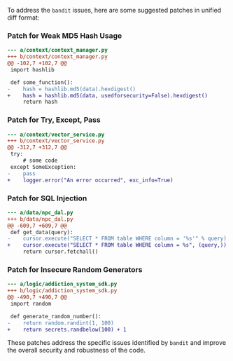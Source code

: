 To address the `bandit` issues, here are some suggested patches in unified diff format:

### Patch for Weak MD5 Hash Usage

```diff
--- a/context/context_manager.py
+++ b/context/context_manager.py
@@ -102,7 +102,7 @@
 import hashlib

 def some_function():
-    hash = hashlib.md5(data).hexdigest()
+    hash = hashlib.md5(data, usedforsecurity=False).hexdigest()
     return hash
```

### Patch for Try, Except, Pass

```diff
--- a/context/vector_service.py
+++ b/context/vector_service.py
@@ -312,7 +312,7 @@
 try:
     # some code
 except SomeException:
-    pass
+    logger.error("An error occurred", exc_info=True)
```

### Patch for SQL Injection

```diff
--- a/data/npc_dal.py
+++ b/data/npc_dal.py
@@ -609,7 +609,7 @@
 def get_data(query):
-    cursor.execute("SELECT * FROM table WHERE column = '%s'" % query)
+    cursor.execute("SELECT * FROM table WHERE column = %s", (query,))
     return cursor.fetchall()
```

### Patch for Insecure Random Generators

```diff
--- a/logic/addiction_system_sdk.py
+++ b/logic/addiction_system_sdk.py
@@ -490,7 +490,7 @@
 import random

 def generate_random_number():
-    return random.randint(1, 100)
+    return secrets.randbelow(100) + 1
```

These patches address the specific issues identified by `bandit` and improve the overall security and robustness of the code.